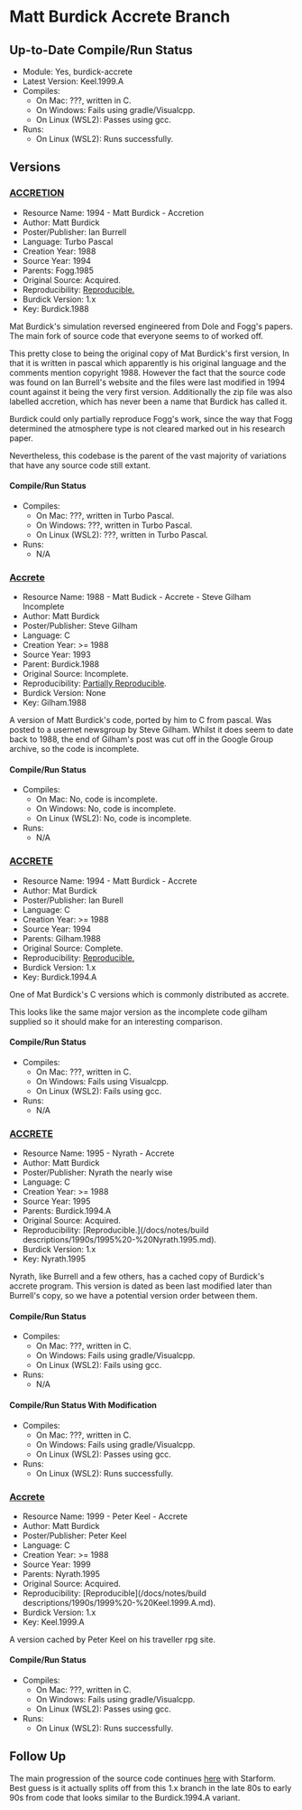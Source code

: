 # Matt Burdick Accrete Branch

## Up-to-Date Compile/Run Status

- Module: Yes, burdick-accrete
- Latest Version: Keel.1999.A
- Compiles:
  - On Mac: ???, written in C.
  - On Windows: Fails using gradle/Visualcpp.
  - On Linux (WSL2): Passes using gcc.
- Runs:
  - On Linux (WSL2): Runs successfully.

## Versions

### [ACCRETION](http://znark.com/create/accrete.html)

- Resource Name: 1994 - Matt Burdick - Accretion
- Author: Matt Burdick
- Poster/Publisher: Ian Burrell
- Language: Turbo Pascal
- Creation Year: 1988
- Source Year: 1994
- Parents: Fogg.1985
- Original Source: Acquired.
- Reproducibility: [Reproducible.](/docs/notes/build%20descriptions/1990s/1994%20-%20Burdick.1988.md)
- Burdick Version: 1.x
- Key: Burdick.1988

Mat Burdick's simulation reversed engineered from Dole and Fogg's papers. The main fork of source code that everyone
seems to of worked off.

This pretty close to being the original copy of Mat Burdick's first version, In that it is written in pascal which
apparently is his original language and the comments mention copyright 1988. However the fact that the source code was
found on Ian Burrell's website and the files were last modified in 1994 count against it being the very first
version. Additionally the zip file was also labelled accretion, which has never been a name that Burdick has called it.

Burdick could only partially reproduce Fogg's work, since the way that Fogg determined the atmosphere type is not
cleared marked out in his research paper.

Nevertheless, this codebase is the parent of the vast majority of variations that have any source code still extant.

#### Compile/Run Status
- Compiles:
  - On Mac: ???, written in Turbo Pascal.
  - On Windows: ???, written in Turbo Pascal.
  - On Linux (WSL2): ???, written in Turbo Pascal.
- Runs:
  - N/A

### [Accrete](https://groups.google.com/forum/#!topic/rec.arts.sf.science/2Xm6WP5n1F8)

- Resource Name: 1988 - Matt Budick - Accrete -  Steve Gilham Incomplete
- Author: Matt Burdick
- Poster/Publisher: Steve Gilham
- Language: C
- Creation Year: >= 1988
- Source Year: 1993
- Parent: Burdick.1988
- Original Source: Incomplete.
- Reproducibility: [Partially Reproducible](/docs/notes/build%20descriptions/1960s%20-%201980s/1988%20-%20Gilham.1988.md).
- Burdick Version: None
- Key: Gilham.1988

A version of Matt Burdick's code, ported by him to C from pascal. Was posted to a usernet newsgroup by Steve
Gilham. Whilst it does seem to date back to 1988, the end of Gilham's post was cut off in the Google Group archive, so
the code is incomplete.

#### Compile/Run Status
- Compiles:
    - On Mac: No, code is incomplete.
    - On Windows: No, code is incomplete.
    - On Linux (WSL2): No, code is incomplete.
- Runs:
    - N/A

### [ACCRETE](http://znark.com/create/files/accrete.zip)
- Resource Name: 1994 - Matt Burdick - Accrete
- Author: Mat Burdick
- Poster/Publisher: Ian Burell
- Language: C
- Creation Year: >= 1988
- Source Year: 1994
- Parents: Gilham.1988
- Original Source: Complete.
- Reproducibility: [Reproducible.](/docs/notes/build%20descriptions/1990s/1994%20-%20Burdick.1994.A.md)
- Burdick Version: 1.x
- Key: Burdick.1994.A

One of Mat Burdick's C versions which is commonly distributed as accrete.
 
This looks like the same major version as the incomplete code gilham supplied so it should make for an interesting 
comparison.  

#### Compile/Run Status
- Compiles:
  - On Mac: ???, written in C.
  - On Windows: Fails using Visualcpp.
  - On Linux (WSL2): Fails using gcc.
- Runs:
  - N/A

### [ACCRETE](http://reocities.com/CapeCanaveral/8191/usml.html)
- Resource Name: 1995 - Nyrath - Accrete
- Author: Matt Burdick
- Poster/Publisher: Nyrath the nearly wise
- Language: C
- Creation Year: >= 1988
- Source Year: 1995
- Parents: Burdick.1994.A
- Original Source: Acquired.
- Reproducibility: [Reproducible.](/docs/notes/build descriptions/1990s/1995%20-%20Nyrath.1995.md).
- Burdick Version: 1.x
- Key: Nyrath.1995

Nyrath, like Burrell and a few others, has a cached copy of Burdick's accrete program. This version is dated as been 
last modified later than Burrell's copy, so we have a potential version order between them.

#### Compile/Run Status
- Compiles:
  - On Mac: ???, written in C.
  - On Windows: Fails using gradle/Visualcpp.
  - On Linux (WSL2): Fails using gcc.
- Runs:
  - N/A

#### Compile/Run Status With Modification
- Compiles:
  - On Mac: ???, written in C.
  - On Windows: Fails using gradle/Visualcpp.
  - On Linux (WSL2): Passes using gcc.
- Runs:
  - On Linux (WSL2): Runs successfully.

### [Accrete](http://seegras.discordia.ch/Roleplay/Traveller/Software/Accrete.tgz)
- Resource Name: 1999 - Peter Keel - Accrete
- Author: Matt Burdick
- Poster/Publisher: Peter Keel
- Language: C
- Creation Year: >= 1988
- Source Year: 1999
- Parents: Nyrath.1995
- Original Source: Acquired.
- Reproducibility: [Reproducible](/docs/notes/build descriptions/1990s/1999%20-%20Keel.1999.A.md).
- Burdick Version: 1.x
- Key: Keel.1999.A

A version cached by Peter Keel on his traveller rpg site.

#### Compile/Run Status
- Compiles:
  - On Mac: ???, written in C.
  - On Windows: Fails using gradle/Visualcpp.
  - On Linux (WSL2): Passes using gcc.
- Runs:
  - On Linux (WSL2): Runs successfully.

## Follow Up
The main progression of the source code continues 
[here](/docs/notes/branches%20&%20forks%20&%20stubs/pre-github/burdick%20-%20accrete2.md) with Starform. Best guess is 
it actually splits off from this 1.x branch in the late 80s to early 90s from code that looks similar to the 
Burdick.1994.A variant.